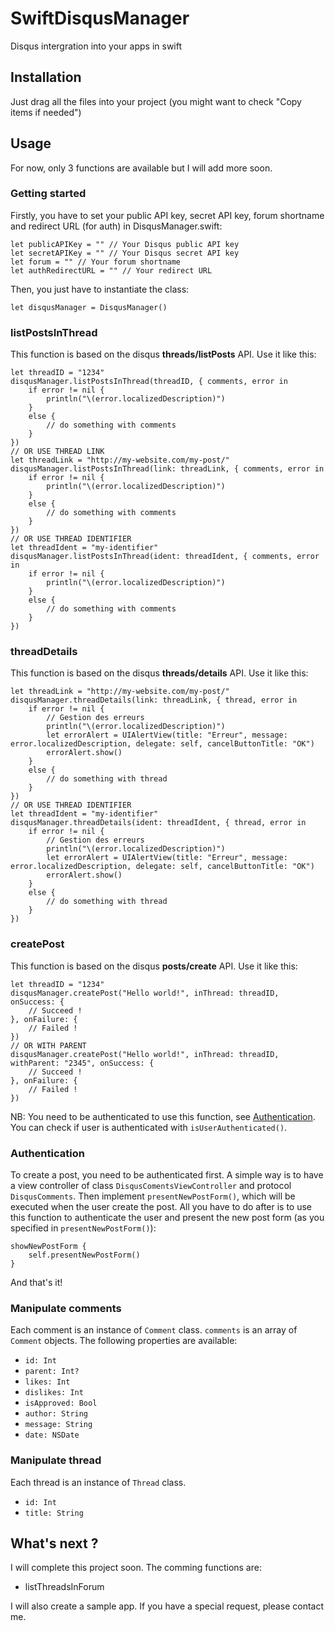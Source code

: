 # SwiftDisqusManager
Disqus intergration into your apps in swift
## Installation
Just drag all the files into your project (you might want to check "Copy items if needed")
## Usage
For now, only 3 functions are available but I will add more soon.
### Getting started
Firstly, you have to set your public API key, secret API key, forum shortname and redirect URL (for auth) in DisqusManager.swift:
```
let publicAPIKey = "" // Your Disqus public API key
let secretAPIKey = "" // Your Disqus secret API key
let forum = "" // Your forum shortname
let authRedirectURL = "" // Your redirect URL
```
Then, you just have to instantiate the class:
```
let disqusManager = DisqusManager()
```
### listPostsInThread
This function is based on the disqus **threads/listPosts** API. Use it like this:
```
let threadID = "1234"
disqusManager.listPostsInThread(threadID, { comments, error in
    if error != nil {
        println("\(error.localizedDescription)")
    }
    else {
        // do something with comments
    }
})
// OR USE THREAD LINK
let threadLink = "http://my-website.com/my-post/"
disqusManager.listPostsInThread(link: threadLink, { comments, error in
    if error != nil {
        println("\(error.localizedDescription)")
    }
    else {
        // do something with comments
    }
})
// OR USE THREAD IDENTIFIER
let threadIdent = "my-identifier"
disqusManager.listPostsInThread(ident: threadIdent, { comments, error in
    if error != nil {
        println("\(error.localizedDescription)")
    }
    else {
        // do something with comments
    }
})
```
### threadDetails
This function is based on the disqus **threads/details** API. Use it like this:
```
let threadLink = "http://my-website.com/my-post/"
disqusManager.threadDetails(link: threadLink, { thread, error in
    if error != nil {
        // Gestion des erreurs
        println("\(error.localizedDescription)")
        let errorAlert = UIAlertView(title: "Erreur", message: error.localizedDescription, delegate: self, cancelButtonTitle: "OK")
        errorAlert.show()
    }
    else {
        // do something with thread
    }
})
// OR USE THREAD IDENTIFIER
let threadIdent = "my-identifier"
disqusManager.threadDetails(ident: threadIdent, { thread, error in
    if error != nil {
        // Gestion des erreurs
        println("\(error.localizedDescription)")
        let errorAlert = UIAlertView(title: "Erreur", message: error.localizedDescription, delegate: self, cancelButtonTitle: "OK")
        errorAlert.show()
    }
    else {
        // do something with thread
    }
})
```
### createPost
This function is based on the disqus **posts/create** API. Use it like this:
```
let threadID = "1234"
disqusManager.createPost("Hello world!", inThread: threadID, onSuccess: {
    // Succeed !
}, onFailure: {
    // Failed !
})
// OR WITH PARENT
disqusManager.createPost("Hello world!", inThread: threadID, withParent: "2345", onSuccess: {
    // Succeed !
}, onFailure: {
    // Failed !
})
```
NB: You need to be authenticated to use this function, see [Authentication](https://github.com/TheFlow95/SwiftDisqusManager#authentication). You can check if user is authenticated with `isUserAuthenticated()`.
### Authentication
To create a post, you need to be authenticated first.
A simple way is to have a view controller of class `DisqusComentsViewController` and protocol `DisqusComments`. Then implement `presentNewPostForm()`, which will be executed when the user create the post. All you have to do after is to use this function to authenticate the user and present the new post form (as you specified in `presentNewPostForm()`):
```
showNewPostForm {
    self.presentNewPostForm()
}
```
And that's it!
### Manipulate comments
Each comment is an instance of `Comment` class. `comments` is an array of `Comment` objects.
The following properties are available:
* `id: Int`
* `parent: Int?`
* `likes: Int`
* `dislikes: Int`
* `isApproved: Bool`
* `author: String`
* `message: String`
* `date: NSDate`

### Manipulate thread
Each thread is an instance of `Thread` class.
* `id: Int`
* `title: String`

## What's next ?
I will complete this project soon. The comming functions are:
* listThreadsInForum

I will also create a sample app.
If you have a special request, please contact me.
